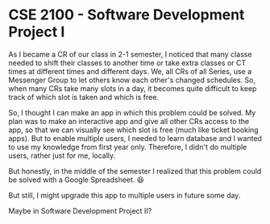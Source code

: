 # CSE 2100 - Software Development Project I

As I became a CR of our class in 2-1 semester, I noticed that many classe needed to shift their classes to another time or take extra classes or CT times at different times and different days. We, all CRs of all Series, use a Messenger Group to let others know each other's changed schedules. So, when many CRs take many slots in a day, it becomes quite difficult to keep track of which slot is taken and which is free.

So, I thought I can make an app in which this problem could be solved. My plan was to make an interactive app and give all other CRs access to the app, so that we can visually see which slot is free (much like ticket booking apps). But to enable multiple users, I needed to learn database and I wanted to use my knowledge from first year only. Therefore, I didn't do multiple users, rather just for me, locally.

But honestly, in the middle of the semester I realized that this problem could be solved with a Google Spreadsheet. 😆

But still, I might upgrade this app to multiple users in future some day.

Maybe in Software Development Project II?
